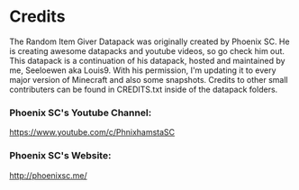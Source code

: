 # Credits

The Random Item Giver Datapack was originally created by Phoenix SC. He is creating awesome datapacks and youtube videos, so go check him out.
This datapack is a continuation of his datapack, hosted and maintained by me, Seeloewen aka Louis9. With his permission, I'm updating it to every major version of Minecraft and also some snapshots.
Credits to other small contributers can be found in CREDITS.txt inside of the datapack folders.
### Phoenix SC's Youtube Channel:
https://www.youtube.com/c/PhnixhamstaSC

### Phoenix SC's Website:
http://phoenixsc.me/